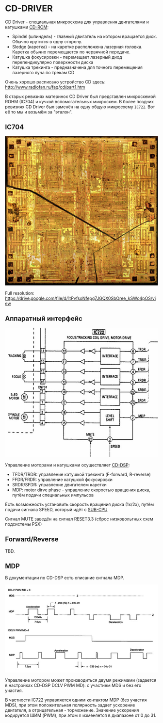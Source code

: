 # CD-DRIVER

CD Driver - специальная микросхема для управления двигателями и катушками [CD-ROM](cd.md):

- Spindel (шпиндель) - главный двигатель на котором вращается диск. Обычно крутится в одну сторону.
- Sledge (каретка) - на каретке расположена лазерная головка. Каретка обычно перемещается по червячной передаче.
- Катушка фокусировки - перемещает лазерный диод перепендикулярно поверхности диска
- Катушка трекинга - предназначена для точного перемещения лазерного луча по трекам CD

Очень хорошо расписано устройство CD здесь: http://www.radiofan.ru/faq/cd/part1.htm

В старых ревизиях материнок CD Driver был представлен микросхемой ROHM (IC704) и кучкой вспомогательных микросхем. В более поздних ревизиях CD Driver был заменён на одну общую микросхему `IC722`. Вот её то мы и возьмём за "эталон".

## IC704

![Ba6392fp_sm](/wiki/imgstore/Ba6392fp_sm.jpg)

Full resolution: https://drive.google.com/file/d/1tPvfsoNfepg7JGQX0SbOree_kSWo4pOS/view

## Аппаратный интерфейс

![IC722_overview](/wiki/imgstore/IC722_overview.jpg)

Управление моторами и катушками осуществляет [CD-DSP](cddsp.md):

- TFDR/TRDR: управление катушкой трекинга (F-forward, R-reverse)
- FFDR/FRDR: управление катушкой фокусировки
- SRDR/SFDR: управление двигателем каретки
- MDP: motor dirve phase - управление скоростью вращения диска, путём подачи специальных импульсов

Есть возможность установить скорость вращения диска (1x/2x), путём подачи сигнала SPEED, который идёт с [SUB-CPU](subcpu.md)

Сигнал MUTE заведён на сигнал RESET3.3 (сброс низковольтных схем подсистемы PSX)

## Forward/Reverse

TBD.

## MDP

В документации по CD-DSP есть описание сигнала MDP.

![MDP](/wiki/imgstore/MDP.jpg)

Управление мотором может производиться двумя режимами (задается в настройках CD-DSP DCLV PWM MD): с участием MDS и без его участия.

В частности IC722 управляется одним контактом MDP (без участия MDS), при этом положительная полярность задает ускорение двигателя, а отрицательная - торможение. Значение ускорения кодируется ШИМ (PWM), при этом n изменяется в диапазоне от 0 до 31.
